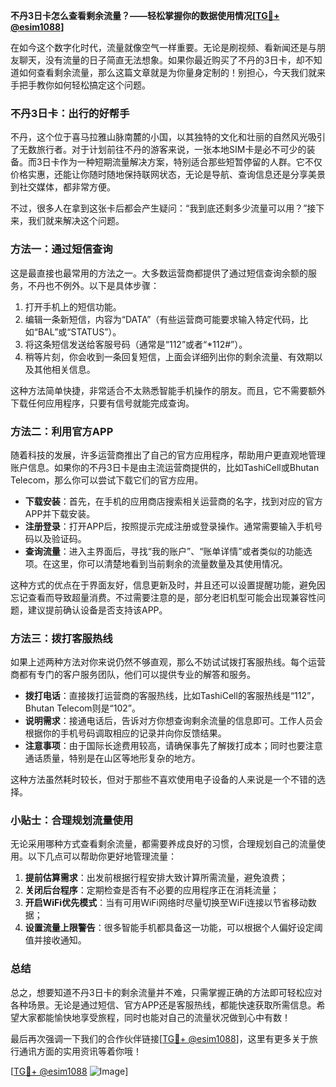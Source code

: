 **不丹3日卡怎么查看剩余流量？——轻松掌握你的数据使用情况[[TG💪+ @esim1088](https://t.me/s/esim1088)]**

在如今这个数字化时代，流量就像空气一样重要。无论是刷视频、看新闻还是与朋友聊天，没有流量的日子简直无法想象。如果你最近购买了不丹的3日卡，却不知道如何查看剩余流量，那么这篇文章就是为你量身定制的！别担心，今天我们就来手把手教你如何轻松搞定这个问题。

### 不丹3日卡：出行的好帮手

不丹，这个位于喜马拉雅山脉南麓的小国，以其独特的文化和壮丽的自然风光吸引了无数旅行者。对于计划前往不丹的游客来说，一张本地SIM卡是必不可少的装备。而3日卡作为一种短期流量解决方案，特别适合那些短暂停留的人群。它不仅价格实惠，还能让你随时随地保持联网状态，无论是导航、查询信息还是分享美景到社交媒体，都非常方便。

不过，很多人在拿到这张卡后都会产生疑问：“我到底还剩多少流量可以用？”接下来，我们就来解决这个问题。

### 方法一：通过短信查询

这是最直接也最常用的方法之一。大多数运营商都提供了通过短信查询余额的服务，不丹也不例外。以下是具体步骤：

1. 打开手机上的短信功能。
2. 编辑一条新短信，内容为“DATA”（有些运营商可能要求输入特定代码，比如“BAL”或“STATUS”）。
3. 将这条短信发送给客服号码（通常是“112”或者“*112#”）。
4. 稍等片刻，你会收到一条回复短信，上面会详细列出你的剩余流量、有效期以及其他相关信息。

这种方法简单快捷，非常适合不太熟悉智能手机操作的朋友。而且，它不需要额外下载任何应用程序，只要有信号就能完成查询。

### 方法二：利用官方APP

随着科技的发展，许多运营商推出了自己的官方应用程序，帮助用户更直观地管理账户信息。如果你的不丹3日卡是由主流运营商提供的，比如TashiCell或Bhutan Telecom，那么你可以尝试下载它们的官方应用。

- **下载安装**：首先，在手机的应用商店搜索相关运营商的名字，找到对应的官方APP并下载安装。
- **注册登录**：打开APP后，按照提示完成注册或登录操作。通常需要输入手机号码以及验证码。
- **查询流量**：进入主界面后，寻找“我的账户”、“账单详情”或者类似的功能选项。在这里，你可以清楚地看到当前剩余的流量数量及其使用情况。

这种方式的优点在于界面友好，信息更新及时，并且还可以设置提醒功能，避免因忘记查看而导致超量消费。不过需要注意的是，部分老旧机型可能会出现兼容性问题，建议提前确认设备是否支持该APP。

### 方法三：拨打客服热线

如果上述两种方法对你来说仍然不够直观，那么不妨试试拨打客服热线。每个运营商都有专门的客户服务团队，他们可以提供专业的解答和服务。

- **拨打电话**：直接拨打运营商的客服热线，比如TashiCell的客服热线是“112”，Bhutan Telecom则是“102”。
- **说明需求**：接通电话后，告诉对方你想查询剩余流量的信息即可。工作人员会根据你的手机号码调取相应的记录并向你反馈结果。
- **注意事项**：由于国际长途费用较高，请确保事先了解拨打成本；同时也要注意通话质量，特别是在山区等地形复杂的地方。

这种方法虽然耗时较长，但对于那些不喜欢使用电子设备的人来说是一个不错的选择。

### 小贴士：合理规划流量使用

无论采用哪种方式查看剩余流量，都需要养成良好的习惯，合理规划自己的流量使用。以下几点可以帮助你更好地管理流量：

1. **提前估算需求**：出发前根据行程安排大致计算所需流量，避免浪费；
2. **关闭后台程序**：定期检查是否有不必要的应用程序正在消耗流量；
3. **开启WiFi优先模式**：当有可用WiFi网络时尽量切换至WiFi连接以节省移动数据；
4. **设置流量上限警告**：很多智能手机都具备这一功能，可以根据个人偏好设定阈值并接收通知。

### 总结

总之，想要知道不丹3日卡的剩余流量并不难，只需掌握正确的方法即可轻松应对各种场景。无论是通过短信、官方APP还是客服热线，都能快速获取所需信息。希望大家都能愉快地享受旅程，同时也能对自己的流量状况做到心中有数！

最后再次强调一下我们的合作伙伴链接[[TG💪+ @esim1088](https://t.me/s/esim1088)]，这里有更多关于旅行通讯方面的实用资讯等着你哦！

[[TG💪+ @esim1088](https://t.me/s/esim1088) ![Image](https://i.postimg.cc/4NQfJmqS/Snipaste-2025-05-13-00-14-12.png)]